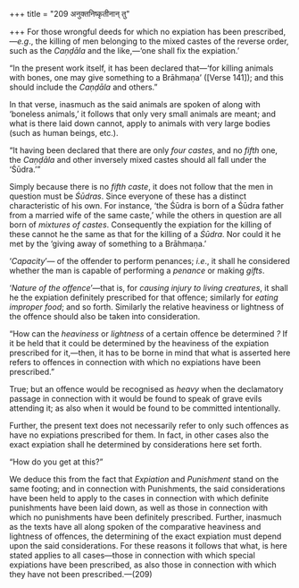 +++
title = "209 अनुक्तनिष्कृतीनान् तु"

+++
For those wrongful deeds for which no expiation has been
prescribed,—*e.g*., the killing of men belonging to the mixed castes of
the reverse order, such as the *Caṇḍāla* and the like,—‘one shall fix
the expiation.’

“In the present work itself, it has been declared that—‘for killing
animals with bones, one may give something to a Brāhmaṇa’ ([Verse
141]);
and this should include the *Caṇḍāla* and others.”

In that verse, inasmuch as the said animals are spoken of along with
‘boneless animals,’ it follows that only very small animals are meant;
and what is there laid down cannot, apply to animals with very large
bodies (such as human beings, etc.).

“It having been declared that there are only *four castes*, and no
*fifth* one, the *Caṇḍāla* and other inversely mixed castes should all
fall under the ‘Śūdra.’”

Simply because there is no *fifth caste*, it does not follow that the
men in question must be *Śūdras*. Since everyone of these has a distinct
characteristic of his own. For instance, ‘the Śūdra is born of a Śūdra
father from a married wife of the same caste,’ while the others in
question are all born of *mixtures of castes*. Consequently the
expiation for the killing of these cannot he the same as that for the
killing of a *Śūdra*. Nor could it he met by the ‘giving away of
something to a Brāhmaṇa.’

‘*Capacity*’— of the offender to perform penances; *i.e*., it shall he
considered whether the man is capable of performing a *penance* or
making *gifts*.

‘*Nature of the offence*’—that is, for *causing injury to living
creatures*, it shall he the expiation definitely prescribed for that
offence; similarly for *eating improper food*; and so forth. Similarly
the relative heaviness or lightness of the offence should also be taken
into consideration.

“How can the *heaviness* or *lightness* of a certain offence be
determined *?* If it be held that it could be determined by the
heaviness of the expiation prescribed for it,—then, it has to be borne
in mind that what is asserted here refers to offences in connection with
which no expiations have been prescribed.”

True; but an offence would be recognised as *heavy* when the declamatory
passage in connection with it would be found to speak of grave evils
attending it; as also when it would be found to be committed
intentionally.

Further, the present text does not necessarily refer to only such
offences as have no expiations prescribed for them. In fact, in other
cases also the exact expiation shall he determined by considerations
here set forth.

“How do you get at this?”

We deduce this from the fact that *Expiation* and *Punishment* stand on
the same footing; and in connection with Punishments, the said
considerations have been held to apply to the cases in connection with
which definite punishments have been laid down, as well as those in
connection with which no punishments have been definitely prescribed.
Further, inasmuch as the texts have all along spoken of the comparative
heaviness and lightness of offences, the determining of the exact
expiation must depend upon the said considerations. For these reasons it
follows that what, is here stated applies to all cases—those in
connection with which special expiations have been prescribed, as also
those in connection with which they have not been prescribed.—(209)


